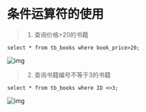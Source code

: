 # 条件运算符的使用

> 1. 查询价格>20的书籍

```mysql
select * from tb_books where book_price>20;
```
![img](https://gitee.com/xleixz/CloudNotes-Images/raw/master/Typora-Images/20220425132412.png)



> 2. 查询书籍编号不等于3的书籍

```mysql
select * from tb_books where ID <>3;
```
![img](https://gitee.com/xleixz/CloudNotes-Images/raw/master/Typora-Images/20220425132432.png)

